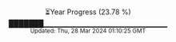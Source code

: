 <p align="center">
⏳Year Progress (23.78 %) <br>
███████▁▁▁▁▁▁▁▁▁▁▁▁▁▁▁▁▁▁▁▁▁▁▁ <br>
<sub>Updated: Thu, 28 Mar 2024 01:10:25 GMT</sub>
</p>

